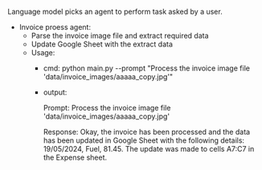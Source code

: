 Language model picks an agent to perform task asked by a user.

- Invoice proess agent:
  - Parse the invoice image file and extract required data
  - Update Google Sheet with the extract data
  - Usage:
    - cmd: python main.py --prompt "Process the invoice image file 'data/invoice_images/aaaaa_copy.jpg'"
    - output:

        Prompt: Process the invoice image file 'data/invoice_images/aaaaa_copy.jpg'

        Response: Okay, the invoice has been processed and the data has been updated in Google Sheet with the following details: 19/05/2024, Fuel, 81.45. The update was made to cells A7:C7 in the Expense sheet.

